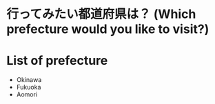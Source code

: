 # 行ってみたい都道府県は？ (Which prefecture would you like to visit?)

# List of prefecture
- Okinawa
- Fukuoka
- Aomori
